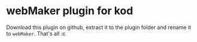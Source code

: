 # webMaker plugin for kod
Download this plugin on github, extract it to the plugin folder and rename it to `webMaker`. That's all :c
